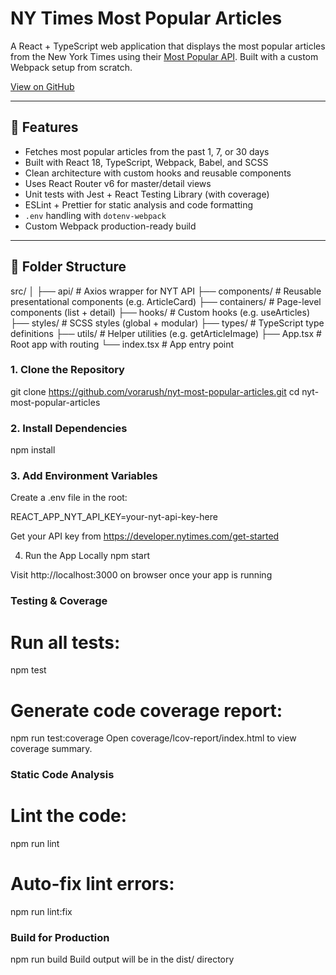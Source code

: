 # NY Times Most Popular Articles

A React + TypeScript web application that displays the most popular articles from the New York Times using their [Most Popular API](https://developer.nytimes.com/docs/most-popular-product/1/overview). 
Built with a custom Webpack setup from scratch.

[View on GitHub](https://github.com/vorarush/nyt-most-popular-articles)

---

## 🔧 Features

- Fetches most popular articles from the past 1, 7, or 30 days
- Built with React 18, TypeScript, Webpack, Babel, and SCSS
- Clean architecture with custom hooks and reusable components
- Uses React Router v6 for master/detail views
- Unit tests with Jest + React Testing Library (with coverage)
- ESLint + Prettier for static analysis and code formatting
- `.env` handling with `dotenv-webpack`
- Custom Webpack production-ready build

---

## 📂 Folder Structure

src/
│
├── api/                # Axios wrapper for NYT API
├── components/         # Reusable presentational components (e.g. ArticleCard)
├── containers/         # Page-level components (list + detail)
├── hooks/              # Custom hooks (e.g. useArticles)
├── styles/             # SCSS styles (global + modular)
├── types/              # TypeScript type definitions
├── utils/              # Helper utilities (e.g. getArticleImage)
├── App.tsx             # Root app with routing
└── index.tsx           # App entry point


### 1. Clone the Repository

git clone https://github.com/vorarush/nyt-most-popular-articles.git
cd nyt-most-popular-articles


### 2. Install Dependencies
npm install

### 3. Add Environment Variables
Create a .env file in the root:

REACT_APP_NYT_API_KEY=your-nyt-api-key-here

Get your API key from https://developer.nytimes.com/get-started

4. Run the App Locally
npm start

Visit http://localhost:3000 on browser once your app is running


### Testing & Coverage
# Run all tests:
npm test

# Generate code coverage report:
npm run test:coverage
Open coverage/lcov-report/index.html to view coverage summary.


### Static Code Analysis

# Lint the code:
npm run lint

# Auto-fix lint errors:
npm run lint:fix


### Build for Production
npm run build
Build output will be in the dist/ directory
